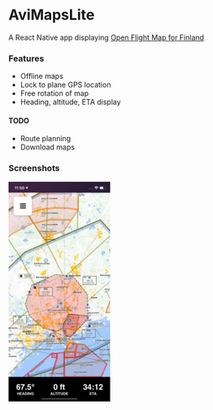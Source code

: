 # AviMapsLite

A React Native app displaying [Open Flight Map for Finland](https://www.openflightmaps.org/ef-finland/?airac=2010&language=local)

### Features

- Offline maps
- Lock to plane GPS location
- Free rotation of map
- Heading, altitude, ETA display

#### TODO

- Route planning
- Download maps

### Screenshots

<img src="screenshot.png" width="200">
